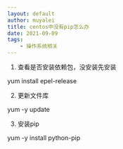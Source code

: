 ```yaml
---
layout: default
author: muyalei
title: centos中没有pip怎么办
date: 2021-09-09
tags:
	- 操作系统相关
---
```


1. 查看是否安装依赖包，没安装先安装

yum install epel-release

2. 更新文件库

yum -y update

3. 安装pip

yum -y install python-pip